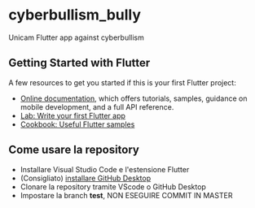 # cyberbullism_bully

Unicam Flutter app against cyberbullism

## Getting Started with Flutter

A few resources to get you started if this is your first Flutter project:

- [Online documentation](https://flutter.dev/docs), which offers tutorials, samples, guidance on mobile development, and a full API reference.
- [Lab: Write your first Flutter app](https://flutter.dev/docs/get-started/codelab)
- [Cookbook: Useful Flutter samples](https://flutter.dev/docs/cookbook)

## Come usare la repository
- Installare Visual Studio Code e l'estensione Flutter
- (Consigliato) [installare GitHub Desktop](https://desktop.github.com)
- Clonare la repository tramite VScode o GitHub Desktop
- Impostare la branch <b>test</b>, NON ESEGUIRE COMMIT IN MASTER